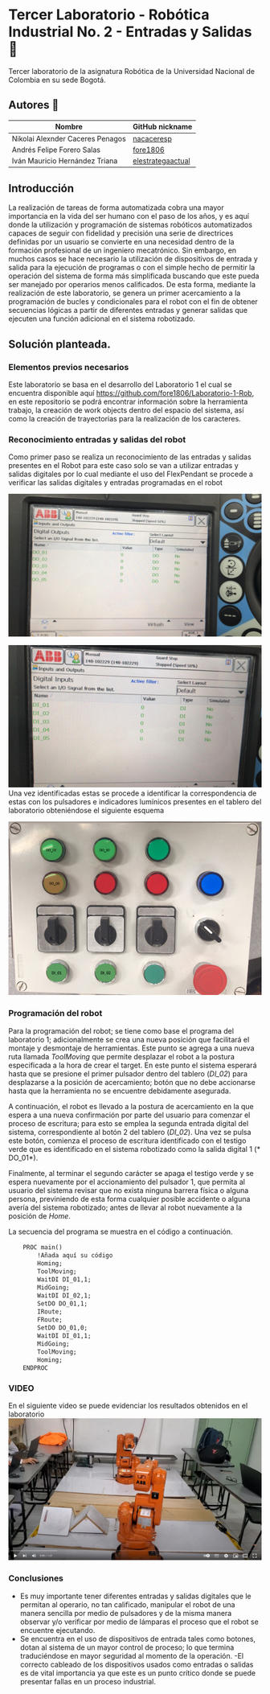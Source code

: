 # Tercer Laboratorio - Robótica Industrial No. 2 - Entradas y Salidas :robot: 
 
Tercer laboratorio de la asignatura Robótica de la Universidad Nacional de Colombia en su sede Bogotá. 
 
## Autores :busts_in_silhouette: 
 
|              Nombre              |GitHub nickname| 
|----------------------------------|---------------| 
| Nikolai Alexnder Caceres Penagos |[nacaceresp](https://github.com/nacaceresp)| 
|    Andrés Felipe Forero Salas    |[fore1806](https://github.com/fore1806)| 
| Iván Mauricio Hernández Triana   |[elestrategaactual](https://github.com/elestrategaactual)| 
 
## Introducción 
La realización de tareas de forma automatizada cobra una mayor importancia en la vida del ser humano con el paso de los años, y es aquí donde la utilización y programación de sistemas robóticos automatizados capaces de seguir con fidelidad y precisión una serie de directrices definidas por un usuario se convierte en una necesidad dentro de la formación profesional de un ingeniero mecatrónico. Sin embargo, en muchos casos se hace necesario la utilización de dispositivos de entrada y salida para la ejecución de programas o con el simple hecho de permitir la operación del sistema de forma más simplificada buscando que este pueda ser manejado por operarios menos calificados. De esta forma, mediante la realización de este laboratorio, se genera un primer acercamiento a la programación de bucles y condicionales para el robot con el fin de obtener secuencias lógicas a partir de diferentes entradas y generar salidas que ejecuten una función adicional en el sistema robotizado. 
 
## Solución planteada. 
 
### Elementos previos necesarios 
Este laboratorio se basa en el desarrollo del Laboratorio 1 el cual se encuentra disponible aquí https://github.com/fore1806/Laboratorio-1-Rob, en este repositorio se podrá encontrar información sobre la herramienta trabajo, la creación de work objects dentro del espacio del sistema, así como la creación de trayectorias para la realización de los caracteres. 
 
### Reconocimiento entradas y salidas del robot 
Como primer paso se realiza un reconocimiento de las entradas y salidas presentes en el Robot para este caso solo se van a utilizar entradas y salidas digitales por lo cual mediante el uso del FlexPendant se procede a verificar las salidas digitales y entradas programadas en el robot 

 

![](https://github.com/fore1806/Laboratorio-3-Rob/blob/master/Imagenes/Salidas%20Digitales%20Robot%201%20LAB_SIR.jpeg) 
 
 ![](https://github.com/fore1806/Laboratorio-3-Rob/blob/master/Imagenes/Entradas%20Digitales%20Robot%201%20LAB_SIR.jpeg) 
Una vez identificadas estas se procede a identificar la correspondencia de estas con los pulsadores e indicadores lumínicos presentes en el tablero del laboratorio obteniéndose el siguiente esquema 
 

 ![](https://github.com/fore1806/Laboratorio-3-Rob/blob/master/Imagenes/Tablero_I-O_LAB_SIR.png) 
 
 
### Programación del robot 
 
Para la programación del robot; se tiene como base el programa del laboratorio 1; adicionalmente se crea una nueva posición que facilitará el montaje y desmontaje de herramientas. Este punto se agrega a una nueva ruta llamada *ToolMoving* que permite desplazar el robot a la postura especificada a la hora de crear el target. En este punto el sistema esperará hasta que se presione el primer pulsador dentro del tablero (*DI_02*) para desplazarse a la posición de acercamiento; botón que no debe accionarse hasta que la herramienta no se encuentre debidamente asegurada.  
 
A continuación, el robot es llevado a la postura de acercamiento en la que espera a una nueva confirmación por parte del usuario para comenzar el proceso de escritura; para esto se emplea la segunda entrada digital del sistema, correspondiente al botón 2 del tablero (*DI_02*). Una vez se pulsa este botón, comienza el proceso de escritura identificado con el testigo verde que es identificado en el sistema robotizado como la salida digital 1 (* DO_01*). 
 
Finalmente, al terminar el segundo carácter se apaga el testigo verde y se espera nuevamente por el accionamiento del pulsador 1, que permita al usuario del sistema revisar que no exista ninguna barrera física o alguna persona, previniendo de esta forma cualquier posible accidente o alguna avería del sistema robotizado; antes de llevar al robot nuevamente a la posición de *Home*. 
 
La secuencia del programa se muestra en el código a continuación. 
 
```AMPL 
    PROC main() 
        !Añada aquí su código 
        Homing; 
        ToolMoving; 
        WaitDI DI_01,1; 
        MidGoing; 
        WaitDI DI_02,1; 
        SetDO DO_01,1; 
        IRoute; 
        FRoute; 
        SetDO DO_01,0; 
        WaitDI DI_01,1; 
        MidGoing; 
        ToolMoving; 
        Homing; 
    ENDPROC 
``` 
 
 
### VIDEO 
En el siguiente video se puede evidenciar los resultados obtenidos en el laboratorio 
[![Alt text](https://github.com/fore1806/Laboratorio-3-Rob/blob/master/Imagenes/Imagen%20Video.png)](https://www.youtube.com/watch?v=FElJ00nn7_k) 
 
### Conclusiones 
 
 
-   Es muy importante tener diferentes entradas y salidas digitales que le permitan al operario, no tan calificado, manipular el robot de una manera sencilla por medio de pulsadores y de la misma manera observar y/o verificar por medio de lámparas el proceso que el robot se encuentre ejecutando. 
-   Se encuentra en el uso de dispositivos de entrada tales como botones, dotan al sistema de un mayor control de proceso; lo que termina traduciéndose en mayor seguridad al momento de la operación. 
-El correcto cableado de los dispositivos usados como entradas o salidas es de vital importancia ya que este es un punto crítico donde se puede presentar fallas en un proceso industrial. 
